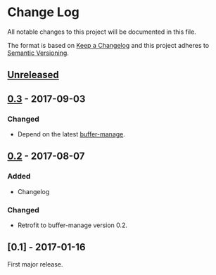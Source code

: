 # Change Log
All notable changes to this project will be documented in this file.

The format is based on [Keep a Changelog](http://keepachangelog.com/)
and this project adheres to [Semantic Versioning](http://semver.org/).


## [Unreleased]

## [0.3] - 2017-09-03
### Changed
- Depend on the latest [buffer-manage].

## [0.2] - 2017-08-07
### Added
- Changelog

### Changed
- Retrofit to buffer-manage version 0.2.

## [0.1] - 2017-01-16
First major release.


[Unreleased]: https://github.com/plandes/buffer-manage/compare/v0.3...HEAD
[0.3]: https://github.com/plandes/buffer-manage/compare/v0.2...v0.3
[0.2]: https://github.com/plandes/buffer-manage/compare/v0.1...v0.2
[buffer-manage]: https://github.com/plandes/buffer-manage
